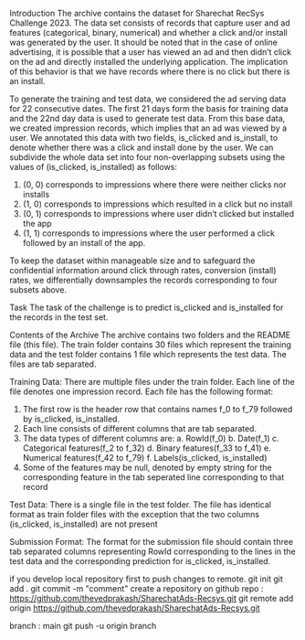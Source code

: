Introduction
The archive contains the dataset for Sharechat RecSys Challenge 2023. The data set consists of records that capture user and ad features (categorical, binary, numerical) and whether a click and/or install was generated by the user. It should be noted that in the case of online advertising, it is possible that a user has viewed an ad and then didn’t click on the ad and directly installed the underlying application. The implication of this behavior is that we have records where there is no click but there is an install.

To generate the training and test data, we considered the ad serving data for 22 consecutive dates. The first 21 days form the basis for training data and the 22nd day data is used to generate test data. From this base data, we created impression records, which implies that an ad was viewed by a user. We annotated this data with two fields, is_clicked and is_install, to denote whether there was a click and install done by the user. We can subdivide the whole data set into four non-overlapping subsets using the values of (is_clicked, is_installed) as follows:

1. (0, 0) corresponds to impressions where there were neither clicks nor installs
2. (1, 0) corresponds to impressions which resulted in a click but no install
3. (0, 1) corresponds to impressions where user didn’t clicked but installed the app
4. (1, 1) corresponds to impressions where the user performed a click followed by an install of the app.

To keep the dataset within manageable size and to safeguard the confidential information around click through rates, conversion (install) rates, we differentially downsamples the records corresponding to four subsets above.

Task
The task of the challenge is to predict is_clicked and is_installed for the records in the test set.

Contents of the Archive
The archive contains two folders and the README file (this file). The train folder contains 30 files which represent the training data and the test folder contains 1 file which represents the test data. The files are tab separated.

Training Data:
There are multiple files under the train folder. Each line of the file denotes one impression record. Each file has the following format:

1. The first row is the header row that contains names f_0 to f_79 followed by is_clicked, is_installed.
2. Each line consists of different columns that are tab separated.
3. The data types of different columns are:
   a. RowId(f_0)
   b. Date(f_1)
   c. Categorical features(f_2 to f_32)
   d. Binary features(f_33 to f_41)
   e. Numerical features(f_42 to f_79)
   f. Labels(is_clicked, is_installed)
4. Some of the features may be null, denoted by empty string for the corresponding feature in the tab seperated line
   corresponding to that record

Test Data:
There is a single file in the test folder. The file has identical format as train folder files with the exception that the
two columns (is_clicked, is_installed) are not present

Submission Format:
The format for the submission file should contain three tab separated columns representing RowId corresponding to the
lines in the test data and the corresponding prediction for is_clicked, is_installed.

if you develop local repository first to push changes to remote.
git init
git add .
git commit -m "comment"
create a repository on github
repo : https://github.com/thevedprakash/SharechatAds-Recsys.git
git remote add origin https://github.com/thevedprakash/SharechatAds-Recsys.git

branch : main
git push -u origin branch
